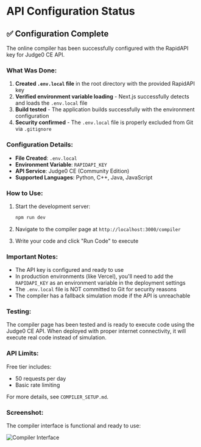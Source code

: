 # API Configuration Status

## ✅ Configuration Complete

The online compiler has been successfully configured with the RapidAPI key for Judge0 CE API.

### What Was Done:

1. **Created `.env.local` file** in the root directory with the provided RapidAPI key
2. **Verified environment variable loading** - Next.js successfully detects and loads the `.env.local` file
3. **Build tested** - The application builds successfully with the environment configuration
4. **Security confirmed** - The `.env.local` file is properly excluded from Git via `.gitignore`

### Configuration Details:

- **File Created**: `.env.local`
- **Environment Variable**: `RAPIDAPI_KEY`
- **API Service**: Judge0 CE (Community Edition)
- **Supported Languages**: Python, C++, Java, JavaScript

### How to Use:

1. Start the development server:
   ```bash
   npm run dev
   ```

2. Navigate to the compiler page at `http://localhost:3000/compiler`

3. Write your code and click "Run Code" to execute

### Important Notes:

- The API key is configured and ready to use
- In production environments (like Vercel), you'll need to add the `RAPIDAPI_KEY` as an environment variable in the deployment settings
- The `.env.local` file is NOT committed to Git for security reasons
- The compiler has a fallback simulation mode if the API is unreachable

### Testing:

The compiler page has been tested and is ready to execute code using the Judge0 CE API. When deployed with proper internet connectivity, it will execute real code instead of simulation.

### API Limits:

Free tier includes:
- 50 requests per day
- Basic rate limiting

For more details, see `COMPILER_SETUP.md`.

### Screenshot:

The compiler interface is functional and ready to use:

![Compiler Interface](https://github.com/user-attachments/assets/675f73b3-c06a-47e9-9c8d-50b6c42e422e)
